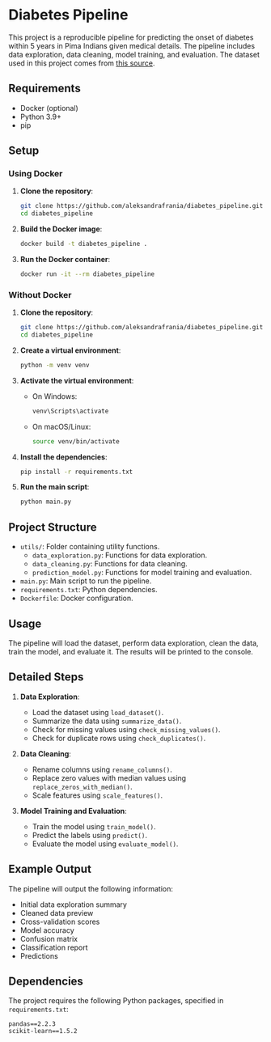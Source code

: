 # Diabetes Pipeline

This project is a reproducible pipeline for predicting the onset of diabetes within 5 years in Pima Indians given medical details. The pipeline includes data exploration, data cleaning, model training, and evaluation. The dataset used in this project comes from [this source](https://github.com/ashishpatel26/Pima-Indians-Diabetes-Dataset-Missing-Value-Imputation/blob/master/pima-indians-diabetes.data.csv).

## Requirements

- Docker (optional)
- Python 3.9+
- pip

## Setup

### Using Docker

1. **Clone the repository**:
    ```sh
    git clone https://github.com/aleksandrafrania/diabetes_pipeline.git
    cd diabetes_pipeline
    ```

2. **Build the Docker image**:
    ```sh
    docker build -t diabetes_pipeline .
    ```

3. **Run the Docker container**:
    ```sh
    docker run -it --rm diabetes_pipeline
    ```

### Without Docker

1. **Clone the repository**:
    ```sh
    git clone https://github.com/aleksandrafrania/diabetes_pipeline.git
    cd diabetes_pipeline
    ```

2. **Create a virtual environment**:
    ```sh
    python -m venv venv
    ```

3. **Activate the virtual environment**:
    - On Windows:
        ```sh
        venv\Scripts\activate
        ```
    - On macOS/Linux:
        ```sh
        source venv/bin/activate
        ```

4. **Install the dependencies**:
    ```sh
    pip install -r requirements.txt
    ```

5. **Run the main script**:
    ```sh
    python main.py
    ```

## Project Structure

- `utils/`: Folder containing utility functions.
  - `data_exploration.py`: Functions for data exploration.
  - `data_cleaning.py`: Functions for data cleaning.
  - `prediction_model.py`: Functions for model training and evaluation.
- `main.py`: Main script to run the pipeline.
- `requirements.txt`: Python dependencies.
- `Dockerfile`: Docker configuration.

## Usage

The pipeline will load the dataset, perform data exploration, clean the data, train the model, and evaluate it. The results will be printed to the console.

## Detailed Steps

1. **Data Exploration**:
    - Load the dataset using `load_dataset()`.
    - Summarize the data using `summarize_data()`.
    - Check for missing values using `check_missing_values()`.
    - Check for duplicate rows using `check_duplicates()`.

2. **Data Cleaning**:
    - Rename columns using `rename_columns()`.
    - Replace zero values with median values using `replace_zeros_with_median()`.
    - Scale features using `scale_features()`.

3. **Model Training and Evaluation**:
    - Train the model using `train_model()`.
    - Predict the labels using `predict()`.
    - Evaluate the model using `evaluate_model()`.

## Example Output

The pipeline will output the following information:

- Initial data exploration summary
- Cleaned data preview
- Cross-validation scores
- Model accuracy
- Confusion matrix
- Classification report
- Predictions

## Dependencies

The project requires the following Python packages, specified in `requirements.txt`:

```plaintext
pandas==2.2.3
scikit-learn==1.5.2